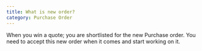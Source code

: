 ```yaml
---
title: What is new order?
category: Purchase Order
---
```

When you win a quote; you are shortlisted for the new Purchase order. You need to accept this new order when it comes and start working on it.